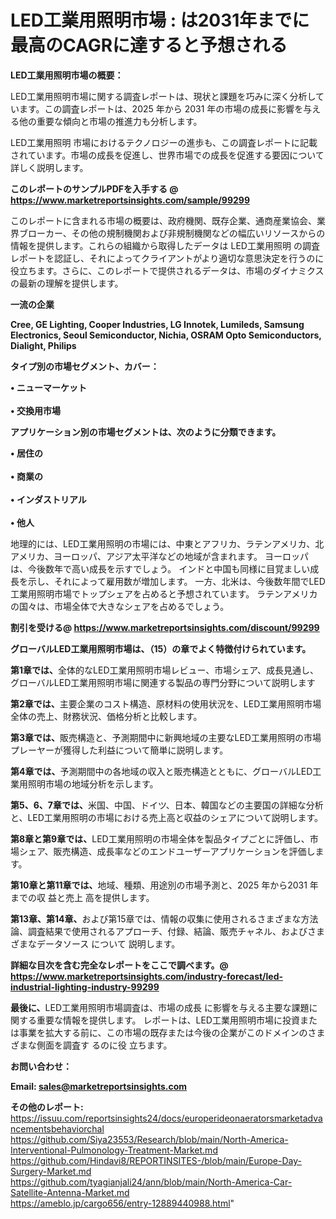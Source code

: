 # LED工業用照明市場 : は2031年までに最高のCAGRに達すると予想される

<strong><b>LED工業用照明市場の概要：</b></strong>

LED工業用照明市場に関する調査レポートは、現状と課題を巧みに深く分析しています。この調査レポートは、2025 年から 2031 年の市場の成長に影響を与える他の重要な傾向と市場の推進力も分析します。

LED工業用照明 市場におけるテクノロジーの進歩も、この調査レポートに記載されています。市場の成長を促進し、世界市場での成長を促進する要因について詳しく説明します。

<strong>このレポートのサンプルPDFを入手する @ <a href=https://www.marketreportsinsights.com/sample/99299>https://www.marketreportsinsights.com/sample/99299</a></strong>

このレポートに含まれる市場の概要は、政府機関、既存企業、通商産業協会、業界ブローカー、その他の規制機関および非規制機関などの幅広いリソースからの情報を提供します。これらの組織から取得したデータは LED工業用照明 の調査レポートを認証し、それによってクライアントがより適切な意思決定を行うのに役立ちます。さらに、このレポートで提供されるデータは、市場のダイナミクスの最新の理解を提供します。

<strong>一流の企業</strong>

<strong><b>Cree, GE Lighting, Cooper Industries, LG Innotek, Lumileds, Samsung Electronics, Seoul Semiconductor, Nichia, OSRAM Opto Semiconductors, Dialight, Philips</b></strong>

<strong><b>タイプ別の市場セグメント、カバー：</b></strong>

<strong>• ニューマーケット<br><br>• 交換用市場</strong>

<strong><b>アプリケーション別の市場セグメントは、次のように分類できます。</b></strong>

<strong>• 居住の<br><br>• 商業の<br><br>• インダストリアル<br><br>• 他人</strong>

 地理的には、LED工業用照明の市場には、中東とアフリカ、ラテンアメリカ、北アメリカ、ヨーロッパ、アジア太平洋などの地域が含まれます。 ヨーロッパは、今後数年で高い成長を示すでしょう。 インドと中国も同様に目覚ましい成長を示し、それによって雇用数が増加します。 一方、北米は、今後数年間でLED工業用照明市場でトップシェアを占めると予想されています。 ラテンアメリカの国々は、市場全体で大きなシェアを占めるでしょう。

<strong>割引を受ける@ <a href=https://www.marketreportsinsights.com/discount/99299>https://www.marketreportsinsights.com/discount/99299</a></strong>

<strong><b>グローバルLED工業用照明市場は、（15）の章でよく特徴付けられています。</b></strong>

<strong><b>第</b></strong><strong><b>1章では、</b></strong>全体的なLED工業用照明市場レビュー、市場シェア、成長見通し、グローバルLED工業用照明市場に関連する製品の専門分野について説明します

<strong><b>第2章では、</b></strong>主要企業のコスト構造、原材料の使用状況を、LED工業用照明市場全体の売上、財務状況、価格分析と比較します。

<strong><b>第3章では、</b></strong>販売構造と、予測期間中に新興地域の主要なLED工業用照明の市場プレーヤーが獲得した利益について簡単に説明します。

<strong><b>第4章では、</b></strong>予測期間中の各地域の収入と販売構造とともに、グローバルLED工業用照明市場の地域分析を示します。

<strong><b>第5、6、7章では、</b></strong>米国、中国、ドイツ、日本、韓国などの主要国の詳細な分析と、LED工業用照明の市場における売上高と収益のシェアについて説明します。

<strong><b>第8章と第9章では、</b></strong>LED工業用照明の市場全体を製品タイプごとに評価し、市場シェア、販売構造、成長率などのエンドユーザーアプリケーションを評価します。

<strong><b>第10章と第11章では、</b></strong>地域、種類、用途別の市場予測と、2025 年から2031 年までの収 益と売上 高を提供します。

<strong><b>第13章、第14章、</b></strong>および第15章では、情報の収集に使用されるさまざまな方法論、調査結果で使用されるアプローチ、付録、結論、販売チャネル、およびさまざまなデータソース について 説明します。

<strong>詳細な目次を含む完全なレポートをここで調べます。@ <a href=https://www.marketreportsinsights.com/industry-forecast/led-industrial-lighting-industry-99299>https://www.marketreportsinsights.com/industry-forecast/led-industrial-lighting-industry-99299</a></strong>

<strong><b>最後に、</b></strong>LED工業用照明市場調査は、市場の成長 に影響を</a>与える主要な課題に関する重要な情報を提供します。 レポートは、LED工業用照明市場に投資または事業を拡大する前に、この市場の既存または今後の企業がこのドメインのさまざまな側面を調査す るのに役 立ちます。

<strong><b>お問い合わせ：</b></strong>

<strong>Email: </strong><a href=mailto:sales@marketreportsinsights.com><strong>sales@marketreportsinsights.com</strong></a>

<strong>その他のレポート:</strong>
<br>
<a href=https://issuu.com/reportsinsights24/docs/europerideonaeratorsmarketadvancementsbehaviorchal>https://issuu.com/reportsinsights24/docs/europerideonaeratorsmarketadvancementsbehaviorchal</a>
<br>
<a href=https://github.com/Siya23553/Research/blob/main/North-America-Interventional-Pulmonology-Treatment-Market.md>https://github.com/Siya23553/Research/blob/main/North-America-Interventional-Pulmonology-Treatment-Market.md</a>
<br>
<a href=https://github.com/Hindavi8/REPORTINSITES-/blob/main/Europe-Day-Surgery-Market.md>https://github.com/Hindavi8/REPORTINSITES-/blob/main/Europe-Day-Surgery-Market.md</a>
<br>
<a href=https://github.com/tyagianjali24/ann/blob/main/North-America-Car-Satellite-Antenna-Market.md>https://github.com/tyagianjali24/ann/blob/main/North-America-Car-Satellite-Antenna-Market.md</a>
<br>
<a href=https://ameblo.jp/cargo656/entry-12889440988.html>https://ameblo.jp/cargo656/entry-12889440988.html</a>"
